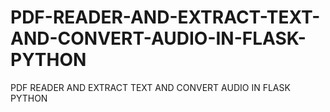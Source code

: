 # PDF-READER-AND-EXTRACT-TEXT-AND-CONVERT-AUDIO-IN-FLASK-PYTHON
PDF READER AND EXTRACT TEXT AND CONVERT AUDIO IN FLASK PYTHON

